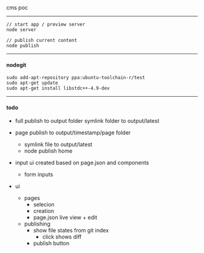 cms poc

----

    // start app / preview server
    node server
    
    // publish current content
    node publish

----

#### nodegit
    sudo add-apt-repository ppa:ubuntu-toolchain-r/test
    sudo apt-get update
    sudo apt-get install libstdc++-4.9-dev

----
#### todo
- full publish to output folder
symlink folder to output/latest

- page publish to output/timestamp/page folder
  - symlink file to output/latest
  - node publish home

- input ui created based on page.json and components
  - form inputs

- ui
  - pages
    - selecion
    - creation
    - page.json live view + edit
  - publishing 
    - show file states from git index
      - click shows diff
    - publish button